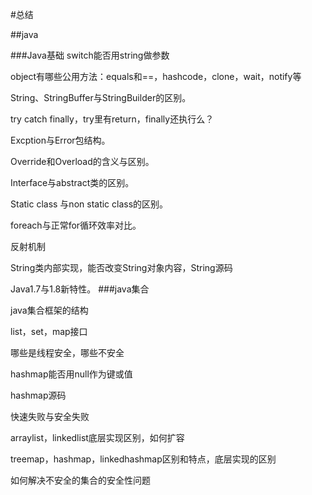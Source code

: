 #总结
  
##java

###Java基础
   switch能否用string做参数
   
   object有哪些公用方法：equals和==，hashcode，clone，wait，notify等
   
   String、StringBuffer与StringBuilder的区别。
   
   try catch finally，try里有return，finally还执行么？
   
   Excption与Error包结构。
   
   Override和Overload的含义与区别。
   
   Interface与abstract类的区别。
   
   Static class 与non static class的区别。
   
   foreach与正常for循环效率对比。
   
   反射机制
   
   String类内部实现，能否改变String对象内容，String源码
   
   Java1.7与1.8新特性。
###java集合
  
  java集合框架的结构
  
  list，set，map接口
  
  哪些是线程安全，哪些不安全
  
  hashmap能否用null作为键或值
  
  hashmap源码
  
  快速失败与安全失败
  
  arraylist，linkedlist底层实现区别，如何扩容
  
  treemap，hashmap，linkedhashmap区别和特点，底层实现的区别
  
  如何解决不安全的集合的安全性问题
  
